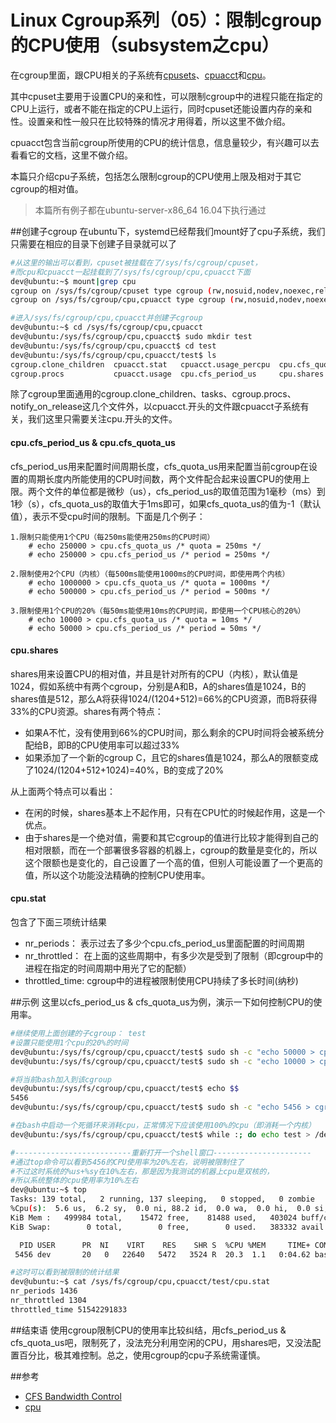 # Linux Cgroup系列（05）：限制cgroup的CPU使用（subsystem之cpu）

在cgroup里面，跟CPU相关的子系统有[cpusets](https://www.kernel.org/doc/Documentation/cgroup-v1/cpusets.txt)、[cpuacct](https://www.kernel.org/doc/Documentation/cgroup-v1/cpuacct.txt)和[cpu](https://www.kernel.org/doc/Documentation/scheduler/sched-bwc.txt)。

其中cpuset主要用于设置CPU的亲和性，可以限制cgroup中的进程只能在指定的CPU上运行，或者不能在指定的CPU上运行，同时cpuset还能设置内存的亲和性。设置亲和性一般只在比较特殊的情况才用得着，所以这里不做介绍。

cpuacct包含当前cgroup所使用的CPU的统计信息，信息量较少，有兴趣可以去看看它的文档，这里不做介绍。

本篇只介绍cpu子系统，包括怎么限制cgroup的CPU使用上限及相对于其它cgroup的相对值。

>本篇所有例子都在ubuntu-server-x86_64 16.04下执行通过

##创建子cgroup
在ubuntu下，systemd已经帮我们mount好了cpu子系统，我们只需要在相应的目录下创建子目录就可以了

```bash
#从这里的输出可以看到，cpuset被挂载在了/sys/fs/cgroup/cpuset，
#而cpu和cpuacct一起挂载到了/sys/fs/cgroup/cpu,cpuacct下面
dev@ubuntu:~$ mount|grep cpu
cgroup on /sys/fs/cgroup/cpuset type cgroup (rw,nosuid,nodev,noexec,relatime,cpuset)
cgroup on /sys/fs/cgroup/cpu,cpuacct type cgroup (rw,nosuid,nodev,noexec,relatime,cpu,cpuacct)

#进入/sys/fs/cgroup/cpu,cpuacct并创建子cgroup
dev@ubuntu:~$ cd /sys/fs/cgroup/cpu,cpuacct
dev@ubuntu:/sys/fs/cgroup/cpu,cpuacct$ sudo mkdir test
dev@ubuntu:/sys/fs/cgroup/cpu,cpuacct$ cd test
dev@ubuntu:/sys/fs/cgroup/cpu,cpuacct/test$ ls
cgroup.clone_children  cpuacct.stat   cpuacct.usage_percpu  cpu.cfs_quota_us  cpu.stat           tasks
cgroup.procs           cpuacct.usage  cpu.cfs_period_us     cpu.shares        notify_on_release
```

除了cgroup里面通用的cgroup.clone_children、tasks、cgroup.procs、notify_on_release这几个文件外，以cpuacct.开头的文件跟cpuacct子系统有关，我们这里只需要关注cpu.开头的文件。

#### cpu.cfs_period_us & cpu.cfs_quota_us
cfs_period_us用来配置时间周期长度，cfs_quota_us用来配置当前cgroup在设置的周期长度内所能使用的CPU时间数，两个文件配合起来设置CPU的使用上限。两个文件的单位都是微秒（us），cfs_period_us的取值范围为1毫秒（ms）到1秒（s），cfs_quota_us的取值大于1ms即可，如果cfs_quota_us的值为-1（默认值），表示不受cpu时间的限制。下面是几个例子：
```
1.限制只能使用1个CPU（每250ms能使用250ms的CPU时间）
    # echo 250000 > cpu.cfs_quota_us /* quota = 250ms */
    # echo 250000 > cpu.cfs_period_us /* period = 250ms */

2.限制使用2个CPU（内核）（每500ms能使用1000ms的CPU时间，即使用两个内核）
    # echo 1000000 > cpu.cfs_quota_us /* quota = 1000ms */
    # echo 500000 > cpu.cfs_period_us /* period = 500ms */

3.限制使用1个CPU的20%（每50ms能使用10ms的CPU时间，即使用一个CPU核心的20%）
    # echo 10000 > cpu.cfs_quota_us /* quota = 10ms */
    # echo 50000 > cpu.cfs_period_us /* period = 50ms */
```

#### cpu.shares
shares用来设置CPU的相对值，并且是针对所有的CPU（内核），默认值是1024，假如系统中有两个cgroup，分别是A和B，A的shares值是1024，B的shares值是512，那么A将获得1024/(1204+512)=66%的CPU资源，而B将获得33%的CPU资源。shares有两个特点：

* 如果A不忙，没有使用到66%的CPU时间，那么剩余的CPU时间将会被系统分配给B，即B的CPU使用率可以超过33%
* 如果添加了一个新的cgroup C，且它的shares值是1024，那么A的限额变成了1024/(1204+512+1024)=40%，B的变成了20%

从上面两个特点可以看出：

* 在闲的时候，shares基本上不起作用，只有在CPU忙的时候起作用，这是一个优点。
* 由于shares是一个绝对值，需要和其它cgroup的值进行比较才能得到自己的相对限额，而在一个部署很多容器的机器上，cgroup的数量是变化的，所以这个限额也是变化的，自己设置了一个高的值，但别人可能设置了一个更高的值，所以这个功能没法精确的控制CPU使用率。

#### cpu.stat
包含了下面三项统计结果

* nr_periods： 表示过去了多少个cpu.cfs_period_us里面配置的时间周期
* nr_throttled： 在上面的这些周期中，有多少次是受到了限制（即cgroup中的进程在指定的时间周期中用光了它的配额）
* throttled_time: cgroup中的进程被限制使用CPU持续了多长时间(纳秒)

##示例
这里以cfs_period_us & cfs_quota_us为例，演示一下如何控制CPU的使用率。
```bash
#继续使用上面创建的子cgroup： test
#设置只能使用1个cpu的20%的时间
dev@ubuntu:/sys/fs/cgroup/cpu,cpuacct/test$ sudo sh -c "echo 50000 > cpu.cfs_period_us"
dev@ubuntu:/sys/fs/cgroup/cpu,cpuacct/test$ sudo sh -c "echo 10000 > cpu.cfs_quota_us"

#将当前bash加入到该cgroup
dev@ubuntu:/sys/fs/cgroup/cpu,cpuacct/test$ echo $$
5456
dev@ubuntu:/sys/fs/cgroup/cpu,cpuacct/test$ sudo sh -c "echo 5456 > cgroup.procs"

#在bash中启动一个死循环来消耗cpu，正常情况下应该使用100%的cpu（即消耗一个内核）
dev@ubuntu:/sys/fs/cgroup/cpu,cpuacct/test$ while :; do echo test > /dev/null; done

#--------------------------重新打开一个shell窗口----------------------
#通过top命令可以看到5456的CPU使用率为20%左右，说明被限制住了
#不过这时系统的%us+%sy在10%左右，那是因为我测试的机器上cpu是双核的，
#所以系统整体的cpu使用率为10%左右
dev@ubuntu:~$ top
Tasks: 139 total,   2 running, 137 sleeping,   0 stopped,   0 zombie
%Cpu(s):  5.6 us,  6.2 sy,  0.0 ni, 88.2 id,  0.0 wa,  0.0 hi,  0.0 si,  0.0 st
KiB Mem :   499984 total,    15472 free,    81488 used,   403024 buff/cache
KiB Swap:        0 total,        0 free,        0 used.   383332 avail Mem

  PID USER      PR  NI    VIRT    RES    SHR S  %CPU %MEM     TIME+ COMMAND
 5456 dev       20   0   22640   5472   3524 R  20.3  1.1   0:04.62 bash

#这时可以看到被限制的统计结果
dev@ubuntu:~$ cat /sys/fs/cgroup/cpu,cpuacct/test/cpu.stat
nr_periods 1436
nr_throttled 1304
throttled_time 51542291833
```

##结束语
使用cgroup限制CPU的使用率比较纠结，用cfs_period_us & cfs_quota_us吧，限制死了，没法充分利用空闲的CPU，用shares吧，又没法配置百分比，极其难控制。总之，使用cgroup的cpu子系统需谨慎。

##参考
* [CFS Bandwidth Control](https://www.kernel.org/doc/Documentation/scheduler/sched-bwc.txt)
* [cpu](https://access.redhat.com/documentation/en-US/Red_Hat_Enterprise_Linux/6/html/Resource_Management_Guide/sec-cpu.html)